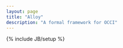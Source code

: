 ```yaml
---
layout: page
title: "Alloy"
description: "A formal framework for OCCI"
---
```

{% include JB/setup %}


